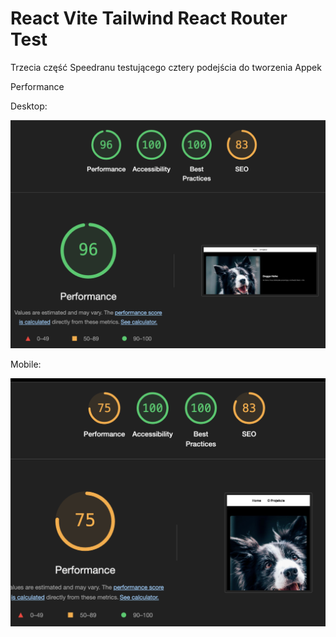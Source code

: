 # React Vite Tailwind React Router Test

Trzecia część Speedranu testującego cztery podejścia do tworzenia Appek

Performance 

Desktop:

![alt text](image-1.png)

Mobile:

![alt text](image.png)